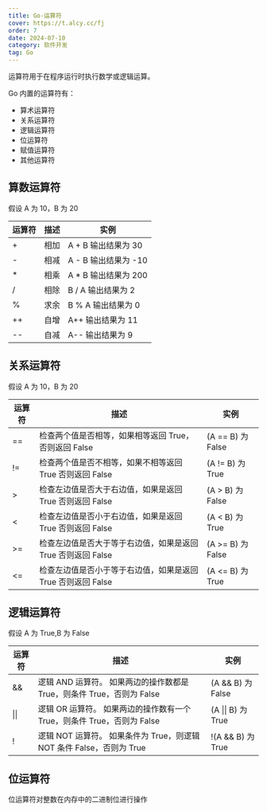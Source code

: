 ```yaml
---
title: Go-运算符
cover: https://t.alcy.cc/fj
order: 7
date: 2024-07-10
category: 软件开发
tag: Go
---
```


运算符用于在程序运行时执行数学或逻辑运算。

Go 内置的运算符有：
+ 算术运算符
+ 关系运算符
+ 逻辑运算符
+ 位运算符
+ 赋值运算符
+ 其他运算符

## 算数运算符

假设 A 为 10，B 为 20

|运算符|描述|实例|
|---|---|---|
|+|相加|A + B 输出结果为 30|
|-|相减|A - B 输出结果为 -10|
|*|相乘|A * B 输出结果为 200|
|/|相除|B / A 输出结果为 2|
|%|求余|B % A 输出结果为 0|
|++|自增|A++ 输出结果为 11|
|--|自减|A-- 输出结果为 9|

## 关系运算符

假设 A 为 10，B 为 20

|运算符|描述|实例|
|---|---|---|
|==|检查两个值是否相等，如果相等返回 True，否则返回 False| (A == B) 为 False|
|!=|	检查两个值是否不相等，如果不相等返回 True 否则返回 False|	(A != B) 为 True|
|>|	检查左边值是否大于右边值，如果是返回 True 否则返回 False|	(A > B) 为 False|
|<|	检查左边值是否小于右边值，如果是返回 True 否则返回 False|	(A < B) 为 True|
|>=|	检查左边值是否大于等于右边值，如果是返回 True 否则返回 False|	(A >= B) 为 False|
|<=|	检查左边值是否小于等于右边值，如果是返回 True 否则返回 False|	(A <= B) 为 True|

## 逻辑运算符

假设 A 为 True,B 为 False

|运算符|描述|实例|
|---|---|---|
|&&|	逻辑 AND 运算符。 如果两边的操作数都是 True，则条件 True，否则为 False|	(A && B) 为 False|
|\|\|	|逻辑 OR 运算符。 如果两边的操作数有一个 True，则条件 True，否则为 False|	(A \|\| B) 为 True|
|!|	逻辑 NOT 运算符。 如果条件为 True，则逻辑 NOT 条件 False，否则为 True|	!(A && B) 为 True|

## 位运算符

位运算符对整数在内存中的二进制位进行操作

